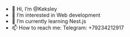 - 👋 Hi, I’m @Keksley
- 👀 I’m interested in Web development
- 🌱 I’m currently learning Nest.js
- 📫 How to reach me: Telegram: +79234212917

<!---
Keksley/Keksley is a ✨ special ✨ repository because its `README.md` (this file) appears on your GitHub profile.
You can click the Preview link to take a look at your changes.
--->
